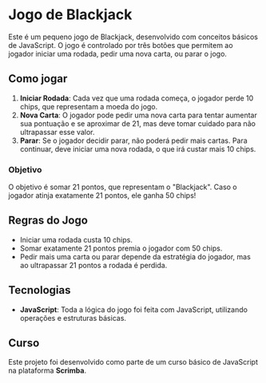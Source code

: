 # Jogo de Blackjack

Este é um pequeno jogo de Blackjack, desenvolvido com conceitos básicos de JavaScript. O jogo é controlado por três botões que permitem ao jogador iniciar uma rodada, pedir uma nova carta, ou parar o jogo.

## Como jogar

1. **Iniciar Rodada**: Cada vez que uma rodada começa, o jogador perde 10 chips, que representam a moeda do jogo.
2. **Nova Carta**: O jogador pode pedir uma nova carta para tentar aumentar sua pontuação e se aproximar de 21, mas deve tomar cuidado para não ultrapassar esse valor.
3. **Parar**: Se o jogador decidir parar, não poderá pedir mais cartas. Para continuar, deve iniciar uma nova rodada, o que irá custar mais 10 chips.

### Objetivo

O objetivo é somar 21 pontos, que representam o "Blackjack". Caso o jogador atinja exatamente 21 pontos, ele ganha 50 chips!

## Regras do Jogo

- Iniciar uma rodada custa 10 chips.
- Somar exatamente 21 pontos premia o jogador com 50 chips.
- Pedir mais uma carta ou parar depende da estratégia do jogador, mas ao ultrapassar 21 pontos a rodada é perdida.

## Tecnologias

- **JavaScript**: Toda a lógica do jogo foi feita com JavaScript, utilizando operações e estruturas básicas.

## Curso

Este projeto foi desenvolvido como parte de um curso básico de JavaScript na plataforma **Scrimba**.
